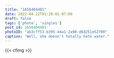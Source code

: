 ```yaml
---
title: "1656404401"
date: 2022-04-22T01:20:01-07:00
draft: false
tags: ['photo', 'singles']
post_id: 1656404401
photoID: "ab3cff53-b395-44a1-2a98-d6d251e52700"
caption: "Well, she doesn't totally hate water."
---
```


{{< cfimg >}}